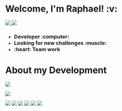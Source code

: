 <h1>
  Welcome, I'm Raphael!  :v: 
</h1>
 
<p>
  
<a href="https://www.linkedin.com/in/raphael-passos-de-magalhães">
   <img src="https://img.shields.io/badge/LinkedIn-0077B5?style=for-the-badge&logo=linkedin&logoColor=white" />
</a>
<a href="mailto:raphaelpassosmagalhaes@gmail.com">
   <img src="https://img.shields.io/badge/Gmail-D14836?style=for-the-badge&logo=gmail&logoColor=white" />
</a>
  
</p>
   
<h3>
  <ul>
    <li>Developer :computer:</li>
    <li>Looking for new challenges :muscle:</li>
    <li>:heart: Team work</li>
  </ul>
</h3>

<h1>
  About my Development
</h1>

<p>
  <img src="https://github-readme-stats.vercel.app/api?username=raphaelpassos&show_icons=true&theme=merko" />
</p> 

<p>
  <img src="https://github-readme-stats.vercel.app/api/top-langs?username=raphaelpassos&theme=dracula" />
</p>

  

<p>
  <img src="https://img.shields.io/badge/Ruby_on_Rails-CC0000?style=for-the-badge&logo=ruby-on-rails&logoColor=white" />
  <img src="https://img.shields.io/badge/PostgreSQL-316192?style=for-the-badge&logo=postgresql&logoColor=white" />
  <img src="https://img.shields.io/badge/HTML5-E34F26?style=for-the-badge&logo=html5&logoColor=white" />
  <img src="https://img.shields.io/badge/Node.js-339933?style=for-the-badge&logo=nodedotjs&logoColor=white" />
  <img src="https://img.shields.io/badge/JavaScript-323330?style=for-the-badge&logo=javascript&logoColor=F7DF1E" />
  <img src="https://img.shields.io/badge/TypeScript-007ACC?style=for-the-badge&logo=typescript&logoColor=white" />
</p> 

 
